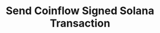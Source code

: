 ---
title: Send Coinflow Signed Solana Transaction
excerpt: >-
  Send a Coinflow generated and signed transaction


  Use Coinflow's battle tested ⚔️ Transaction Sending (The same system we use to
  send our own transactions)

  This endpoint sends a fully signed Solana transaction with retries thru stable
  RPC servers.
api:
  file: swagger (2).json
  operationId: SendCoinflowTransaction
hidden: false
---